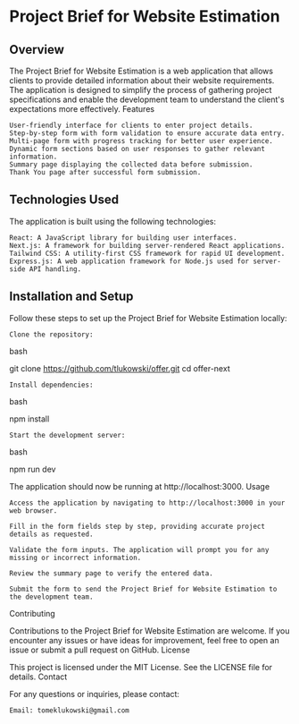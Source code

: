 # Project Brief for Website Estimation
<h2>Overview</h2>

The Project Brief for Website Estimation is a web application that allows clients to provide detailed information about their website requirements. The application is designed to simplify the process of gathering project specifications and enable the development team to understand the client's expectations more effectively.
Features

    User-friendly interface for clients to enter project details.
    Step-by-step form with form validation to ensure accurate data entry.
    Multi-page form with progress tracking for better user experience.
    Dynamic form sections based on user responses to gather relevant information.
    Summary page displaying the collected data before submission.
    Thank You page after successful form submission.

<h2> Technologies Used </h2>

The application is built using the following technologies:

    React: A JavaScript library for building user interfaces.
    Next.js: A framework for building server-rendered React applications.
    Tailwind CSS: A utility-first CSS framework for rapid UI development.
    Express.js: A web application framework for Node.js used for server-side API handling.

<h2>Installation and Setup</h2>

Follow these steps to set up the Project Brief for Website Estimation locally:

    Clone the repository:

bash

git clone https://github.com/tlukowski/offer.git
cd offer-next

    Install dependencies:

bash

npm install

    Start the development server:

bash

npm run dev

The application should now be running at http://localhost:3000.
Usage

    Access the application by navigating to http://localhost:3000 in your web browser.

    Fill in the form fields step by step, providing accurate project details as requested.

    Validate the form inputs. The application will prompt you for any missing or incorrect information.

    Review the summary page to verify the entered data.

    Submit the form to send the Project Brief for Website Estimation to the development team.

Contributing

Contributions to the Project Brief for Website Estimation are welcome. If you encounter any issues or have ideas for improvement, feel free to open an issue or submit a pull request on GitHub.
License

This project is licensed under the MIT License. See the LICENSE file for details.
Contact

For any questions or inquiries, please contact:

    Email: tomeklukowski@gmail.com
